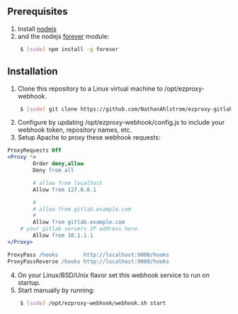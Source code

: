 
## Prerequisites  

1. Install [nodejs](https://nodejs.org/) 
2. and the nodejs [forever](https://www.npmjs.com/package/forever) module: 

``` bash
	$ [sudo] npm install -g forever
```

## Installation

1. Clone this repository to a Linux virtual machine to /opt/ezproxy-webhook.

``` bash
	$ [sudo] git clone https://github.com/NathanAhlstrom/ezproxy-gitlab-webhook.git /opt/ezproxy-webhook
```

2. Configure by updating /opt/ezproxy-webhook/config.js to include your webhook token, repository names, etc.
3. Setup Apache to proxy these webhook requests:

``` apache
ProxyRequests Off
<Proxy *>
        Order deny,allow
        Deny from all

        # allow from localhost
        Allow from 127.0.0.1

        #
        # allow from gitlab.example.com
        #
        Allow from gitlab.example.com
	# your gitlab servers IP address here.
        Allow from 10.1.1.1
</Proxy>

ProxyPass /hooks        http://localhost:9000/hooks
ProxyPassReverse /hooks http://localhost:9000/hooks
```

4. On your Linux/BSD/Unix flavor set this webhook service to run on startup.
5. Start manually by running:
```bash
	$ [sudo] /opt/ezproxy-webhook/webhook.sh start
```

